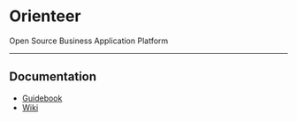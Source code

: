 # Orienteer

Open Source Business Application Platform

---

## Documentation

- [Guidebook](https://orienteer.gitbooks.io/orienteer/content/)
- [Wiki](https://github.com/OrienteerBAP/Orienteer/wiki)
